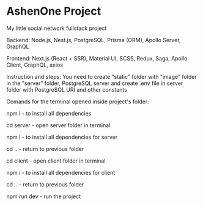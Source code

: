 # AshenOne Project

My little social network fullstack project

Backend: Node.js, Nest.js, PostgreSQL, Prisma (ORM), Apollo Server, GraphQL

Frontend: Next.js (React + SSR), Material UI, SCSS, Redux, Saga, Apollo Client, GraphQL, axios

Instruction and steps:
You need to create "static" folder with "image" folder in the "server" folder, 
PostgreSQL server and create .env file in server folder with PostgreSQL URI and other constants

Comands for the terminal opened inside project's folder:

npm i - to install all dependencies

cd server - open server folder in terminal

npm i - to install all dependencies for server

cd .. - return to previous folder

cd client - open client folder in terminal

npm i - to install all dependencies for client

cd .. - return to previous folder

npm run dev - run the project
